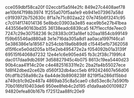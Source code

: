 cce059dbf58ca20f
02eccbf5a5f4e2fc
849e27c4408aef78
ae10bf47f98b3974
1f255a070f5aa1e9
eb941e073967a58d
c9193972b752630c
8f1a7e71c802aa22
07e745b6f3241c95
c7c014f174014136
5e8bdc03903a3e85
eace9b5e27b41bea
443556e90163bd35
36138eadc6839ca5
f47f1eccfde7eec0
7247c29e30758236
9c28383c0f3a18ef
b20aa1854cb99149
f59b65546ad880a8
3e1e716da305a8d1
aa0aca1997f46ca1
5e386386e1a18567
b254cbb19a6b89d8
c15445efb7362058
d15f6ce5e0dd205a
b15e2eb495472e2a
f054092b01a3139f
69515f64068d7232
12e4e1c6e905ed45
fb3c2f38c7199fc4
dac017daa9db269f
3d58827945c4b075
8613c19ea5440d23
90b4caa41f14c20e
c4e482516331fe2c
2ba2fa4b55027ece
1d8f42dbed2ce62b
d560f32db4acc5eb
6f92424607e56d06
0fcdf1b258a98c2a
6a44de3b8908238f
8219f5a286d15bbd
a749cb1c9d2e487a
4869ab35c8a5cae0
c8d53ec8c7a590fb
70b016fd10403de6
950ee8feb4c2d195
d1da9aab00109827
94820efea80b167b
f72512aa88fc20e9
